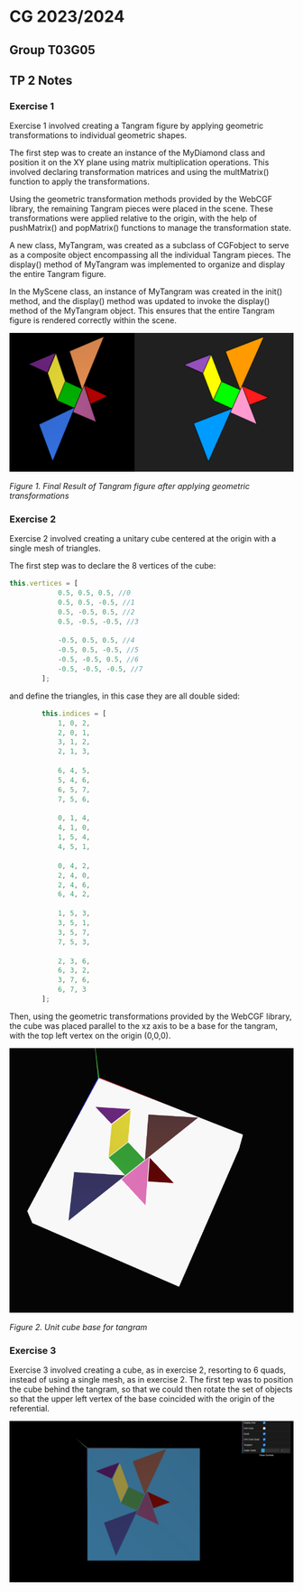 # CG 2023/2024

## Group T03G05

## TP 2 Notes

### Exercise 1

Exercise 1 involved creating a Tangram figure by applying geometric transformations to individual geometric shapes. 

The first step was to create an instance of the MyDiamond class and position it on the XY plane using matrix multiplication operations. This involved declaring transformation matrices and using the multMatrix() function to apply the transformations.

Using the geometric transformation methods provided by the WebCGF library, the remaining Tangram pieces were placed in the scene. These transformations were applied relative to the origin, with the help of pushMatrix() and popMatrix() functions to manage the transformation state.

A new class, MyTangram, was created as a subclass of CGFobject to serve as a composite object encompassing all the individual Tangram pieces. The display() method of MyTangram was implemented to organize and display the entire Tangram figure.

In the MyScene class, an instance of MyTangram was created in the init() method, and the display() method was updated to invoke the display() method of the MyTangram object. This ensures that the entire Tangram figure is rendered correctly within the scene.


![Tangram](cg-t03g05-tp2-1.png)

*Figure 1. Final Result of Tangram figure after applying geometric transformations*

### Exercise 2 
Exercise 2 involved creating a unitary cube centered at the origin with a single mesh of triangles.

The first step was to declare the 8 vertices of the cube:
```js
this.vertices = [
            0.5, 0.5, 0.5, //0
            0.5, 0.5, -0.5, //1
            0.5, -0.5, 0.5, //2
            0.5, -0.5, -0.5, //3

            -0.5, 0.5, 0.5, //4
            -0.5, 0.5, -0.5, //5
            -0.5, -0.5, 0.5, //6
            -0.5, -0.5, -0.5, //7
		];
```

and define the triangles, in this case they are all double sided:
```js
		this.indices = [
            1, 0, 2,
            2, 0, 1,
            3, 1, 2,
            2, 1, 3,

            6, 4, 5,
            5, 4, 6,
            6, 5, 7,
            7, 5, 6,

            0, 1, 4,
            4, 1, 0,
            1, 5, 4,
            4, 5, 1,

            0, 4, 2,
            2, 4, 0,
            2, 4, 6,
            6, 4, 2,

            1, 5, 3,
            3, 5, 1,
            3, 5, 7, 
            7, 5, 3,

            2, 3, 6,
            6, 3, 2,
            3, 7, 6, 
            6, 7, 3
		];
```

Then, using the geometric transformations provided by the WebCGF library, the cube was placed parallel to the xz axis to be a base for the tangram, with the top left vertex on the origin (0,0,0).

![Cube and Tangram](cg-t03g05-tp2-2.png)

*Figure 2. Unit cube base for tangram*

### Exercise 3
Exercise 3 involved creating a cube, as in exercise 2, resorting to 6 quads, instead of using a single mesh, as in exercise 2. 
The first tep was to position the cube behind the tangram, so that we could then rotate the set of objects so that the upper left vertex of the base coincided with the origin of the referential. 

![CubeQuad and Tangram](cg-t03g05-tp2-3.jpg)

